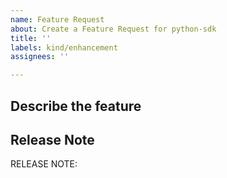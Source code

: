 ```yaml
---
name: Feature Request
about: Create a Feature Request for python-sdk
title: ''
labels: kind/enhancement
assignees: ''

---
```

## Describe the feature

## Release Note
<!-- How should this new feature be announced in our release notes? It can be populated later. -->
<!-- Keep it as a single line. Examples: -->

<!-- RELEASE NOTE: **ADD** New feature in Dapr. -->
<!-- RELEASE NOTE: **FIX** Bug in runtime. -->
<!-- RELEASE NOTE: **UPDATE** Runtime dependency. -->

RELEASE NOTE:
